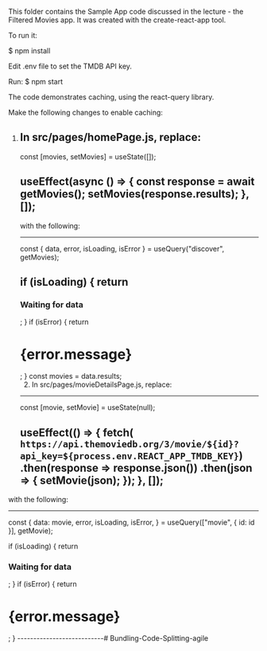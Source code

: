 This folder contains the Sample App code discussed in the lecture - the
Filtered Movies app. It was created with the create-react-app tool.

To run it:

$ npm install

Edit .env file to set the TMDB API key.

Run:
$ npm start

The code demonstrates caching, using the react-query library.

Make the following changes to enable caching:

1. In src/pages/homePage.js, replace:
   --------------------
   const [movies, setMovies] = useState([]);

   useEffect(async () => {
     const response = await getMovies();
     setMovies(response.results);
   }, []);
   --------------------

   with the following:

   ---------------------
    const { data, error, isLoading, isError } = useQuery("discover", getMovies);

    if (isLoading) {
      return <h3>Waiting for data </h3>;
    }
    if (isError) {
      return <h1>{error.message}</h1>;
    }
    const movies = data.results;
   ---------------------

   2. In src/pages/movieDetailsPage.js, replace:
   --------------------------
    const [movie, setMovie] = useState(null);

    useEffect(() => {
        fetch(
        `https://api.themoviedb.org/3/movie/${id}?api_key=${process.env.REACT_APP_TMDB_KEY}`)
        .then(response => response.json())
        .then(json => {
            setMovie(json);
        });
    }, []);
   --------------------------

with the following:

--------------------------
  const {
    data: movie,
    error,
    isLoading,
    isError,
  } = useQuery(["movie", { id: id }], getMovie);

  if (isLoading) {
    return <h3>Waiting for data </h3>;
  }
  if (isError) {
    return <h1>{error.message}</h1>;
  }
---------------------------#   B u n d l i n g - C o d e - S p l i t t i n g - a g i l e  
 